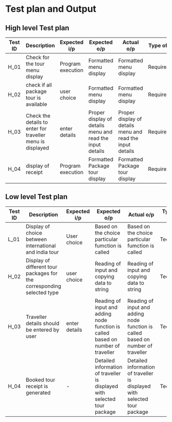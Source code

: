 # Test plan and Output
## High level Test plan

| Test ID | Description | Expected i/p | Expected o/p | Actual o/p | Type of test |
| --- | --- | --- | --- | --- | --- |
| H_01 | Check for the tour menu display | Program execution | Formatted menu display | Formatted menu display | Requirement |
| H_02 | check if all package tour is available | user choice | Formatted menu display | Formatted menu display | Requirement |
| H_03 | Check the details to enter for traveller menu is displayed | enter details | Proper display of details menu and read the input details | Proper display of details menu and read the input details | Requirement |
| H_04 | display of receipt | Program execution |  Formatted Package tour display | Formatted Package tour display | Requirement |

## Low level Test plan
| Test ID | Description | Expected i/p | Expected o/p | Actual o/p | Type of test |
| --- | --- | --- | --- | --- | --- |
| L_01 | Display of choice between international and india tour | User choice | Based on the choice particular fumction is called | Based on the choice particular fumction is called | Technical |
| H_02 | Display of different tour packages for the corresponding selected type | user choice | Reading of input and copying data to string | Reading of input and copying data to string | Technical |
| H_03 | Traveller details should be entered by user | enter details | Reading of input and adding node function is called based on number of traveller |  Reading of input and adding node function is called based on number of traveller | Technical |
| H_04 | Booked tour receipt is generated | - |  Detailed information of traveller is displayed with selected tour package | Detailed information of traveller is displayed with selected tour package | Technical |

